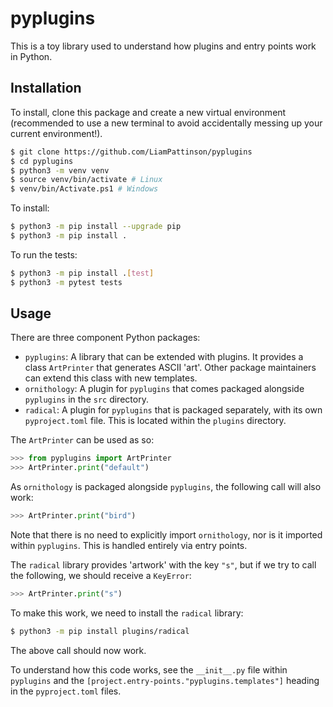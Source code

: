 # pyplugins

This is a toy library used to understand how plugins and entry points work in Python.

## Installation

To install, clone this package and create a new virtual environment (recommended to use 
a new terminal to avoid accidentally messing up your current environment!).

```bash
$ git clone https://github.com/LiamPattinson/pyplugins
$ cd pyplugins
$ python3 -m venv venv 
$ source venv/bin/activate # Linux
$ venv/bin/Activate.ps1 # Windows
```

To install:

```bash
$ python3 -m pip install --upgrade pip
$ python3 -m pip install .
```

To run the tests:

```bash
$ python3 -m pip install .[test]
$ python3 -m pytest tests
```

## Usage

There are three component Python packages:

- `pyplugins`: A library that can be extended with plugins. It provides a class
  `ArtPrinter` that generates ASCII 'art'. Other package maintainers can extend this
  class with new templates.
- `ornithology`: A plugin for `pyplugins` that comes packaged alongside `pyplugins` in
  the `src` directory.
- `radical`: A plugin for `pyplugins` that is packaged separately, with its own
  `pyproject.toml` file. This is located within the `plugins` directory.

The `ArtPrinter` can be used as so:

```python
>>> from pyplugins import ArtPrinter
>>> ArtPrinter.print("default")
```

As `ornithology` is packaged alongside `pyplugins`, the following call will also work:

```python
>>> ArtPrinter.print("bird")
```

Note that there is no need to explicitly import `ornithology`, nor is it imported within
`pyplugins`. This is handled entirely via entry points.

The `radical` library provides 'artwork' with the key `"s"`, but if we try to call the
following, we should receive a `KeyError`:

```python
>>> ArtPrinter.print("s")
```

To make this work, we need to install the `radical` library:

```bash
$ python3 -m pip install plugins/radical
```

The above call should now work.

To understand how this code works, see the `__init__.py` file within `pyplugins` and the
`[project.entry-points."pyplugins.templates"]` heading in the `pyproject.toml` files.
